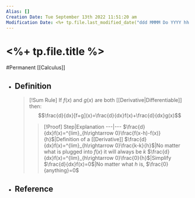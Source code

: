 ```yaml
---
Alias: []
Creation Date: Tue September 13th 2022 11:51:20 am 
Modification Date: <%+ tp.file.last_modified_date("ddd MMMM Do YYYY hh:mm:ss a") %>
---
```

# <%+ tp.file.title %>
#Permanent [[Calculus]]

- ## Definition
   > [!Sum Rule]
  > If $f(x)$ and $g(x)$ are both [[Derivative|Differentiable]] then:
  > $$\frac{d}{dx}[f+g](x)=\frac{d}{dx}f(x)+\frac{d}{dx}g(x)$$
  > > [!Proof]
  > > Step|Explanation
  > > ---|---
  > > $\frac{d}{dx}f(x)=^{lim}_{h\rightarrow 0}\frac{f(x-h)-f(x)}{h}$|Definition of a [[Derivative]]
  > > $\frac{d}{dx}f(x)=^{lim}_{h\rightarrow 0}\frac{k-k}{h}$|No matter what is plugged into $f(x)$ it will always be $k$
  > > $\frac{d}{dx}f(x)=^{lim}_{h\rightarrow 0}\frac{0}{h}$|Simplify
  > > $\frac{d}{dx}f(x)=0$|No matter what $h$ is, $\frac{0}{anything}=0$
- ## Reference